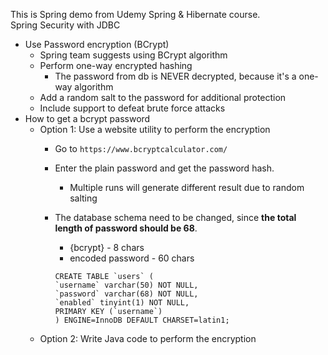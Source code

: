 This is Spring demo from Udemy Spring & Hibernate course.   
Spring Security with JDBC
- Use Password encryption (BCrypt)
    - Spring team suggests using BCrypt algorithm
    - Perform one-way encrypted hashing 
        - The password from db is NEVER decrypted, because it's a one-way algorithm
    - Add a random salt to the password for additional protection
    - Include support to defeat brute force attacks
- How to get a bcrypt password
    - Option 1: Use a website utility to perform the encryption
        - Go to `https://www.bcryptcalculator.com/`
        - Enter the plain password and get the password hash.
            - Multiple runs will generate different result due to random salting
        - The database schema need to be changed, since **the total length of password should be 68**.
            - {bcrypt} - 8 chars
            - encoded password - 60 chars

            ```
            CREATE TABLE `users` (
            `username` varchar(50) NOT NULL,
            `password` varchar(68) NOT NULL,
            `enabled` tinyint(1) NOT NULL,
            PRIMARY KEY (`username`)
            ) ENGINE=InnoDB DEFAULT CHARSET=latin1;
            ```
    - Option 2: Write Java code to perform the encryption